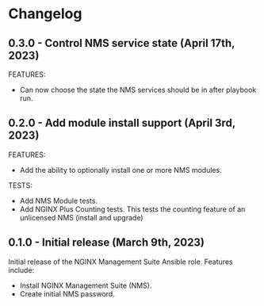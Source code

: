 # Changelog

## 0.3.0 - Control NMS service state (April 17th, 2023)

FEATURES:

- Can now choose the state the NMS services should be in after playbook run.

## 0.2.0 - Add module install support (April 3rd, 2023)

FEATURES:

- Add the ability to optionally install one or more NMS modules.

TESTS:

- Add NMS Module tests.
- Add NGINX Plus Counting tests. This tests the counting feature of an unlicensed NMS (install and
  upgrade)

## 0.1.0 - Initial release (March 9th, 2023)

Initial release of the NGINX Management Suite Ansible role. Features include:

- Install NGINX Management Suite (NMS).
- Create initial NMS password.
